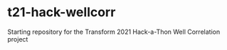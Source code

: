 # t21-hack-wellcorr
Starting repository for the Transform 2021 Hack-a-Thon Well Correlation project
